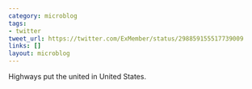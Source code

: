 ```yaml
---
category: microblog
tags:
- twitter
tweet_url: https://twitter.com/ExMember/status/298859155517739009
links: []
layout: microblog
---
```

Highways put the united in United States.

